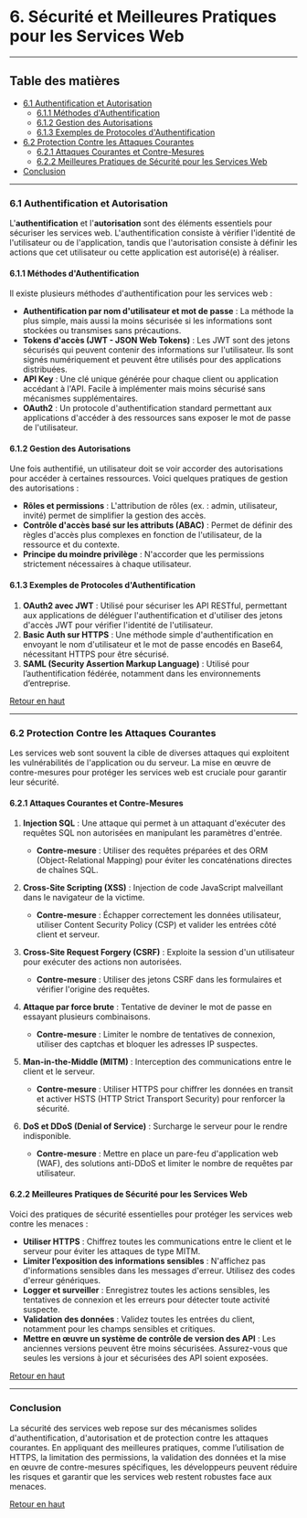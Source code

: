 # 6. Sécurité et Meilleures Pratiques pour les Services Web

---

## Table des matières
- [6.1 Authentification et Autorisation](#authentification-autorisation)
  - [6.1.1 Méthodes d'Authentification](#methodes-authentification)
  - [6.1.2 Gestion des Autorisations](#gestion-autorisations)
  - [6.1.3 Exemples de Protocoles d'Authentification](#protocoles-authentification)
- [6.2 Protection Contre les Attaques Courantes](#protection-attaques)
  - [6.2.1 Attaques Courantes et Contre-Mesures](#attaques-courantes)
  - [6.2.2 Meilleures Pratiques de Sécurité pour les Services Web](#meilleures-pratiques)
- [Conclusion](#conclusion)

---

### <a name="authentification-autorisation">6.1 Authentification et Autorisation</a>

L'**authentification** et l'**autorisation** sont des éléments essentiels pour sécuriser les services web. L'authentification consiste à vérifier l'identité de l'utilisateur ou de l'application, tandis que l'autorisation consiste à définir les actions que cet utilisateur ou cette application est autorisé(e) à réaliser.

#### <a name="methodes-authentification">6.1.1 Méthodes d'Authentification</a>

Il existe plusieurs méthodes d'authentification pour les services web :

- **Authentification par nom d'utilisateur et mot de passe** : La méthode la plus simple, mais aussi la moins sécurisée si les informations sont stockées ou transmises sans précautions.
- **Tokens d'accès (JWT - JSON Web Tokens)** : Les JWT sont des jetons sécurisés qui peuvent contenir des informations sur l'utilisateur. Ils sont signés numériquement et peuvent être utilisés pour des applications distribuées.
- **API Key** : Une clé unique générée pour chaque client ou application accédant à l'API. Facile à implémenter mais moins sécurisé sans mécanismes supplémentaires.
- **OAuth2** : Un protocole d'authentification standard permettant aux applications d'accéder à des ressources sans exposer le mot de passe de l'utilisateur.

#### <a name="gestion-autorisations">6.1.2 Gestion des Autorisations</a>

Une fois authentifié, un utilisateur doit se voir accorder des autorisations pour accéder à certaines ressources. Voici quelques pratiques de gestion des autorisations :

- **Rôles et permissions** : L'attribution de rôles (ex. : admin, utilisateur, invité) permet de simplifier la gestion des accès.
- **Contrôle d'accès basé sur les attributs (ABAC)** : Permet de définir des règles d'accès plus complexes en fonction de l'utilisateur, de la ressource et du contexte.
- **Principe du moindre privilège** : N'accorder que les permissions strictement nécessaires à chaque utilisateur.

#### <a name="protocoles-authentification">6.1.3 Exemples de Protocoles d'Authentification</a>

1. **OAuth2 avec JWT** : Utilisé pour sécuriser les API RESTful, permettant aux applications de déléguer l'authentification et d'utiliser des jetons d'accès JWT pour vérifier l'identité de l'utilisateur.
2. **Basic Auth sur HTTPS** : Une méthode simple d'authentification en envoyant le nom d'utilisateur et le mot de passe encodés en Base64, nécessitant HTTPS pour être sécurisé.
3. **SAML (Security Assertion Markup Language)** : Utilisé pour l’authentification fédérée, notamment dans les environnements d’entreprise.

[Retour en haut](#)

---

### <a name="protection-attaques">6.2 Protection Contre les Attaques Courantes</a>

Les services web sont souvent la cible de diverses attaques qui exploitent les vulnérabilités de l'application ou du serveur. La mise en œuvre de contre-mesures pour protéger les services web est cruciale pour garantir leur sécurité.

#### <a name="attaques-courantes">6.2.1 Attaques Courantes et Contre-Mesures</a>

1. **Injection SQL** : Une attaque qui permet à un attaquant d'exécuter des requêtes SQL non autorisées en manipulant les paramètres d'entrée.
   - **Contre-mesure** : Utiliser des requêtes préparées et des ORM (Object-Relational Mapping) pour éviter les concaténations directes de chaînes SQL.

2. **Cross-Site Scripting (XSS)** : Injection de code JavaScript malveillant dans le navigateur de la victime.
   - **Contre-mesure** : Échapper correctement les données utilisateur, utiliser Content Security Policy (CSP) et valider les entrées côté client et serveur.

3. **Cross-Site Request Forgery (CSRF)** : Exploite la session d'un utilisateur pour exécuter des actions non autorisées.
   - **Contre-mesure** : Utiliser des jetons CSRF dans les formulaires et vérifier l'origine des requêtes.

4. **Attaque par force brute** : Tentative de deviner le mot de passe en essayant plusieurs combinaisons.
   - **Contre-mesure** : Limiter le nombre de tentatives de connexion, utiliser des captchas et bloquer les adresses IP suspectes.

5. **Man-in-the-Middle (MITM)** : Interception des communications entre le client et le serveur.
   - **Contre-mesure** : Utiliser HTTPS pour chiffrer les données en transit et activer HSTS (HTTP Strict Transport Security) pour renforcer la sécurité.

6. **DoS et DDoS (Denial of Service)** : Surcharge le serveur pour le rendre indisponible.
   - **Contre-mesure** : Mettre en place un pare-feu d'application web (WAF), des solutions anti-DDoS et limiter le nombre de requêtes par utilisateur.

#### <a name="meilleures-pratiques">6.2.2 Meilleures Pratiques de Sécurité pour les Services Web</a>

Voici des pratiques de sécurité essentielles pour protéger les services web contre les menaces :

- **Utiliser HTTPS** : Chiffrez toutes les communications entre le client et le serveur pour éviter les attaques de type MITM.
- **Limiter l’exposition des informations sensibles** : N'affichez pas d'informations sensibles dans les messages d'erreur. Utilisez des codes d'erreur génériques.
- **Logger et surveiller** : Enregistrez toutes les actions sensibles, les tentatives de connexion et les erreurs pour détecter toute activité suspecte.
- **Validation des données** : Validez toutes les entrées du client, notamment pour les champs sensibles et critiques.
- **Mettre en œuvre un système de contrôle de version des API** : Les anciennes versions peuvent être moins sécurisées. Assurez-vous que seules les versions à jour et sécurisées des API soient exposées.

[Retour en haut](#)

---

### <a name="conclusion">Conclusion</a>

La sécurité des services web repose sur des mécanismes solides d'authentification, d'autorisation et de protection contre les attaques courantes. En appliquant des meilleures pratiques, comme l’utilisation de HTTPS, la limitation des permissions, la validation des données et la mise en œuvre de contre-mesures spécifiques, les développeurs peuvent réduire les risques et garantir que les services web restent robustes face aux menaces.

[Retour en haut](#)
